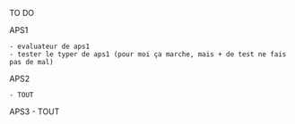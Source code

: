 TO DO

APS1

	- evaluateur de aps1
	- tester le typer de aps1 (pour moi ça marche, mais + de test ne fais pas de mal)

APS2

	- TOUT

APS3
	- TOUT

